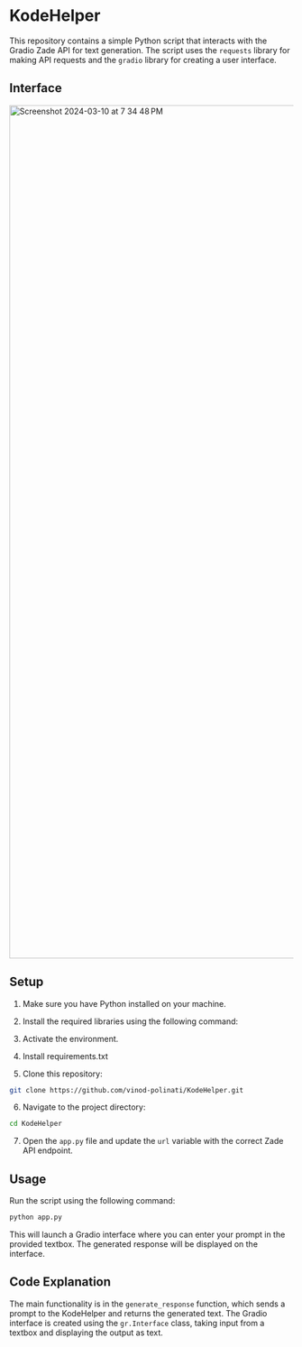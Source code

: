 # KodeHelper
This repository contains a simple Python script that interacts with the Gradio Zade API for text generation. The script uses the `requests` library for making API requests and the `gradio` library for creating a user interface.

## Interface
<img width="1513" alt="Screenshot 2024-03-10 at 7 34 48 PM" src="https://github.com/vinod-polinati/KodeHelper/assets/108022173/6dfa2562-ec42-4190-8ebd-2fe6976a259b">

## Setup

1. Make sure you have Python installed on your machine.
2. Install the required libraries using the following command:
3. Activate the environment.
4. Install requirements.txt

5. Clone this repository:

```bash
git clone https://github.com/vinod-polinati/KodeHelper.git
```

6. Navigate to the project directory:

```bash
cd KodeHelper
```

7. Open the `app.py` file and update the `url` variable with the correct Zade API endpoint.

## Usage

Run the script using the following command:

```bash
python app.py
```
This will launch a Gradio interface where you can enter your prompt in the provided textbox. The generated response will be displayed on the interface.

## Code Explanation

The main functionality is in the `generate_response` function, which sends a prompt to the KodeHelper and returns the generated text. The Gradio interface is created using the `gr.Interface` class, taking input from a textbox and displaying the output as text.
